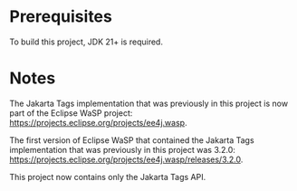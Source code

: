 # Prerequisites

To build this project, JDK 21+ is required.

# Notes

The Jakarta Tags implementation that was previously in this project is now part of the Eclipse WaSP project: https://projects.eclipse.org/projects/ee4j.wasp.

The first version of Eclipse WaSP that contained the Jakarta Tags implementation that was previously in this project was 3.2.0: https://projects.eclipse.org/projects/ee4j.wasp/releases/3.2.0.

This project now contains only the Jakarta Tags API.